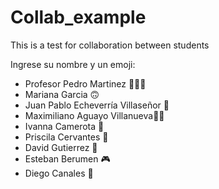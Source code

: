 # Collab_example
This is a test for collaboration between students

Ingrese su nombre y un emoji:
- Profesor Pedro Martinez 🧑🏻‍🏫
- Mariana Garcia 🙃
- Juan Pablo Echeverría Villaseñor ​🦾​
- Maximiliano Aguayo Villanueva👨‍💻
- Ivanna Camerota 🦦
- Priscila Cervantes 🎡
- David Gutierrez 🛬
- Esteban Berumen 🎮
- Diego Canales 🥶
